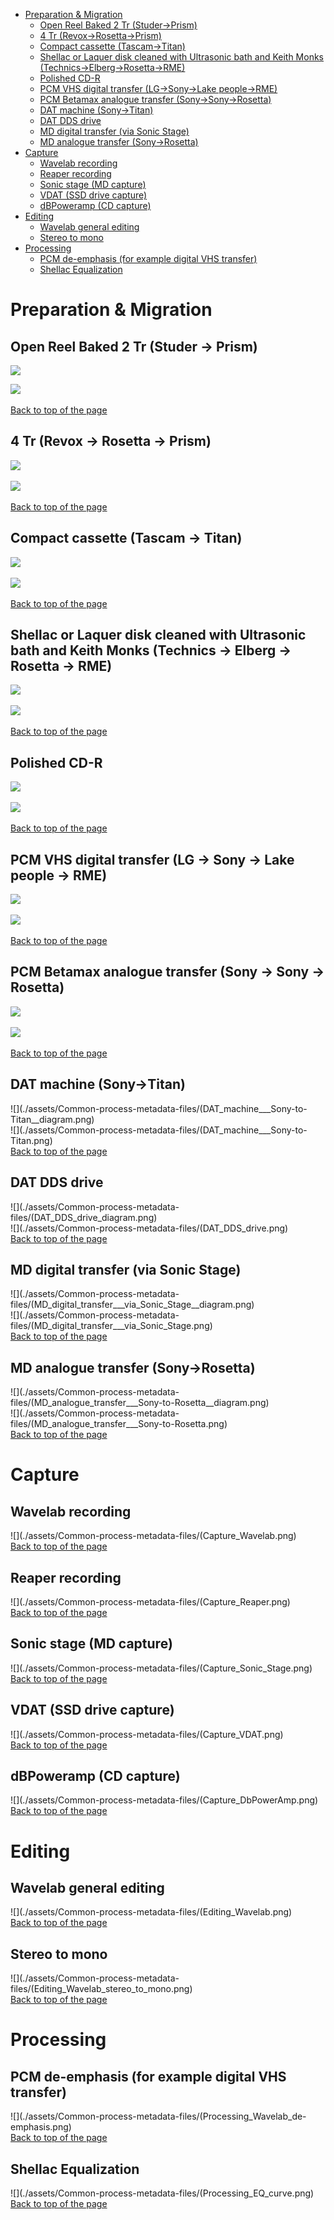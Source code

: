 <a name="top"></a>

*   [Preparation & Migration](#Preparation)
    *   [Open Reel Baked 2 Tr (Studer→Prism)](#2Tr)
    *   [4 Tr (Revox→Rosetta→Prism)](#4Tr)
    *   [Compact cassette (Tascam→Titan)](#CC)
    *   [Shellac or Laquer disk cleaned with Ultrasonic bath and Keith Monks (Technics→Elberg→Rosetta→RME)](#KeithMonks)
    *   [Polished CD-R](#Polished)
    *   [PCM VHS digital transfer (LG→Sony→Lake people→RME)](#PCMDigital)
    *   [PCM Betamax analogue transfer (Sony→Sony→Rosetta)](#PCMAbalogue)
    *   [DAT machine (Sony→Titan)](#DAT)
    *   [DAT DDS drive](#DATDDS)
    *   [MD digital transfer (via Sonic Stage)](#MDDigital)
    *   [MD analogue transfer (Sony→Rosetta)](#MDAnalogue)
*   [Capture](#Capture)
    *   [Wavelab recording](#WL)
    *   [Reaper recording](#Reaper)
    *   [Sonic stage (MD capture)](#SonicStage)
    *   [VDAT (SSD drive capture)](#VDAT)
    *   [dBPoweramp (CD capture)](#dBPoweramp)
*   [Editing](#Editing)
    *   [Wavelab general editing](#WLEditing)
    *   [Stereo to mono](#Stereo2Mono)
*   [Processing](#Processing)
    *   [PCM de-emphasis (for example digital VHS transfer)](#DeEmphasis)
    *   [Shellac Equalization](#ShellacEQ)

# <a name="Preparation"></a>Preparation & Migration  
## <a name="2Tr"></a>Open Reel Baked 2 Tr (Studer → Prism)
![](./assets/Common-process-metadata-files/Baked_2_Tr___Studer-to-Prism_diagram.png)

![](./assets/Common-process-metadata-files/Baked_2_Tr___Studer-to-Prism.png)  

[Back to top of the page](#top)  

## <a name="4Tr"></a>4 Tr (Revox → Rosetta → Prism)

![](./assets/Common-process-metadata-files/4_Tr___Revox-to-Rosetta-to-Prism_diagram.png)  

![](./assets/Common-process-metadata-files/4_Tr___Revox-to-Rosetta-to-Prism.png)  

[Back to top of the page](#top)  

## <a name="CC"></a>Compact cassette (Tascam → Titan)

![](./assets/Common-process-metadata-files/CC___Tascam-to-Titan_diagram.png)  

![](./assets/Common-process-metadata-files/CC___Tascam-to-Titan.png)  

[Back to top of the page](#top)  

## <a name="KeithMonks"></a>Shellac or Laquer disk cleaned with Ultrasonic bath and Keith Monks (Technics → Elberg → Rosetta → RME)

![](./assets/Common-process-metadata-files/Shellac_or_Laquer_disk_cleaned_with_Ultrasonic_bath_and_Keith_Monks___Technics-to-Elberg-to-Rosetta-to-RME_diagram.png)  

![](./assets/Common-process-metadata-files/Shellac_or_Laquer_disk_cleaned_with_Ultrasonic_bath_and_Keith_Monks___Technics-to-Elberg-to-Rosetta-to-RME.png)  

[Back to top of the page](#top)  

## <a name="Polished"></a>Polished CD-R

![](./assets/Common-process-metadata-files/CD_diagram.png)  

![](./assets/Common-process-metadata-files/CD.png)  

[Back to top of the page](#top)  

## <a name="PCMDigital"></a>PCM VHS digital transfer (LG → Sony → Lake people → RME)

![](./assets/Common-process-metadata-files/VHS_digital_transfer___LG-to-Sony-to-Lake_people-to-RME_diagram.png)  

![](./assets/Common-process-metadata-files/VHS_digital_transfer___LG-to-Sony-to-Lake_people-to-RME.png)  

[Back to top of the page](#top)  

## <a name="PCMAnalogue"></a>PCM Betamax analogue transfer (Sony → Sony → Rosetta)

![](./assets/Common-process-metadata-files/Betamax_analogue_transfer___Sony-to-Sony-to-Rosetta_diagram.png)  

![](./assets/Common-process-metadata-files/Betamax_analogue_transfer___Sony-to-Sony-to-Rosetta.png)  

[Back to top of the page](#top)  



## <a name="DAT"></a>DAT machine (Sony→Titan)

![](./assets/Common-process-metadata-files/(DAT_machine___Sony-to-Titan__diagram.png)  
![](./assets/Common-process-metadata-files/(DAT_machine___Sony-to-Titan.png)  
[Back to top of the page](#top)  

## <a name="DATDDS"></a>DAT DDS drive

![](./assets/Common-process-metadata-files/(DAT_DDS_drive_diagram.png)  
![](./assets/Common-process-metadata-files/(DAT_DDS_drive.png)  
[Back to top of the page](#top)  

## <a name="MDDigital"></a>MD digital transfer (via Sonic Stage)

![](./assets/Common-process-metadata-files/(MD_digital_transfer___via_Sonic_Stage__diagram.png)  
![](./assets/Common-process-metadata-files/(MD_digital_transfer___via_Sonic_Stage.png)  
[Back to top of the page](#top)  

## <a name="MDAnalogue"></a>MD analogue transfer (Sony→Rosetta)

![](./assets/Common-process-metadata-files/(MD_analogue_transfer___Sony-to-Rosetta__diagram.png)  
![](./assets/Common-process-metadata-files/(MD_analogue_transfer___Sony-to-Rosetta.png)  
[Back to top of the page](#top)  

# <a name="Capture"></a>Capture

## <a name="WL"></a>Wavelab recording

![](./assets/Common-process-metadata-files/(Capture_Wavelab.png)  
[Back to top of the page](#top)  

## <a name="Reaper"></a>Reaper recording

![](./assets/Common-process-metadata-files/(Capture_Reaper.png)  
[Back to top of the page](#top)  

## <a name="SonicStage"></a>Sonic stage (MD capture)

![](./assets/Common-process-metadata-files/(Capture_Sonic_Stage.png)  
[Back to top of the page](#top)  

## <a name="VDAT"></a>VDAT (SSD drive capture)

![](./assets/Common-process-metadata-files/(Capture_VDAT.png)  
[Back to top of the page](#top)  

## <a name="dBPoweramp"></a>dBPoweramp (CD capture)

![](./assets/Common-process-metadata-files/(Capture_DbPowerAmp.png)  
[Back to top of the page](#top)  

# <a name="Editing"></a>Editing

## <a name="WLEditing"></a>Wavelab general editing

![](./assets/Common-process-metadata-files/(Editing_Wavelab.png)  
[Back to top of the page](#top)  

## <a name="Stereo2Mono"></a>Stereo to mono

![](./assets/Common-process-metadata-files/(Editing_Wavelab_stereo_to_mono.png)  
[Back to top of the page](#top)  

# <a name="Processing"></a>Processing

## <a name="DeEmphasis"></a>PCM de-emphasis (for example digital VHS transfer)

![](./assets/Common-process-metadata-files/(Processing_Wavelab_de-emphasis.png)  
[Back to top of the page](#top)  

## <a name="ShellacEQ"></a>Shellac Equalization

![](./assets/Common-process-metadata-files/(Processing_EQ_curve.png)  
[Back to top of the page](#top)
